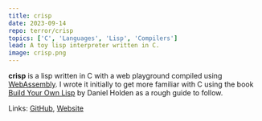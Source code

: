 ```yaml
---
title: crisp
date: 2023-09-14
repo: terror/crisp
topics: ['C', 'Languages', 'Lisp', 'Compilers']
lead: A toy lisp interpreter written in C.
image: crisp.png
---
```


**crisp** is a lisp written in C with a web playground compiled using
[WebAssembly](https://en.wikipedia.org/wiki/WebAssembly?useskin=vector). I wrote
it initially to get more familiar with C using the book
[Build Your Own Lisp](https://buildyourownlisp.com/) by Daniel Holden as a rough
guide to follow.

Links: [GitHub](http://github.com/terror/crisp),
[Website](https://crisp.computer/)
